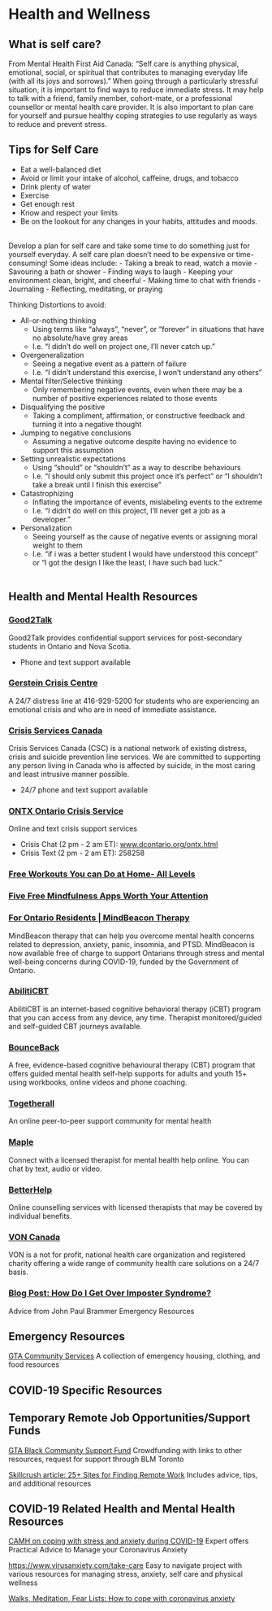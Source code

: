 
# Health and Wellness

## What is self care?
From Mental Health First Aid Canada: “Self care is anything physical, emotional, social, or spiritual that contributes to managing everyday life (with all its joys and sorrows).”
When going through a particularly stressful situation, it is important to find ways to reduce immediate stress. It may help to talk with a friend, family member, cohort-mate, or a professional counsellor or mental health care provider. It is also important to plan care for yourself and pursue healthy coping strategies to use regularly as ways to reduce and prevent stress.

## Tips for Self Care
- Eat a well-balanced diet
- Avoid or limit your intake of alcohol, caffeine, drugs, and tobacco
- Drink plenty of water
- Exercise
- Get enough rest
- Know and respect your limits
- Be on the lookout for any changes in your habits, attitudes and moods.
</br>
Develop a plan for self care and take some time to do something just for yourself everyday. A self care
plan doesn’t need to be expensive or time-consuming! Some ideas include:
- Taking a break to read, watch a movie
- Savouring a bath or shower
- Finding ways to laugh
- Keeping your environment clean, bright, and cheerful
- Making time to chat with friends
- Journaling
- Reflecting, meditating, or praying
</br>

Thinking Distortions to avoid:
- All-or-nothing thinking
  - Using terms like “always”, “never”, or “forever” in situations that have no absolute/have grey areas
  - I.e. “I didn’t do well on project one, I’ll never catch up.”
- Overgeneralization
  - Seeing a negative event as a pattern of failure 
  - I.e. “I didn’t understand this exercise, I won’t understand any others”
- Mental filter/Selective thinking
  - Only remembering negative events, even when there may be a number of positive experiences related to those events 
- Disqualifying the positive
  - Taking a compliment, affirmation, or constructive feedback and turning it into a negative thought
- Jumping to negative conclusions
  - Assuming a negative outcome despite having no evidence to support this assumption
- Setting unrealistic expectations
  - Using “should” or “shouldn’t” as a way to describe behaviours
  - I.e. “I should only submit this project once it’s perfect” or “I shouldn’t take a break until I finish this exercise”
- Catastrophizing
  - Inflating the importance of events, mislabeling events to the extreme 
  - I.e. “I didn’t do well on this project, I’ll never get a job as a developer.”
- Personalization
  - Seeing yourself as the cause of negative events or assigning moral weight to them
  - I.e. “if i was a better student I would have understood this concept” or “I got the design I like the least, I have such bad luck.”
</br></br>

## Health and Mental Health Resources
### [Good2Talk](https://good2talk.ca/) 
Good2Talk provides confidential support services for post-secondary students in Ontario and Nova Scotia.
- Phone and text support available

### [Gerstein Crisis Centre](https://gersteincentre.org/)
A 24/7 distress line at 416-929-5200 for students who are experiencing an emotional crisis and who are in need of immediate assistance.

### [Crisis Services Canada](https://www.crisisservicescanada.ca/en/)
Crisis Services Canada (CSC) is a national network of existing distress, crisis and suicide prevention line services. We are committed to supporting any person living in Canada who is affected by suicide, in the most caring and least intrusive manner possible.
- 24/7 phone and text support available

### [ONTX Ontario Crisis Service](https://distresscentredurham.com/ontario-online-text-crisis-services/)
Online and text crisis support services
- Crisis Chat (2 pm - 2 am ET): www.dcontario.org/ontx.html
- Crisis Text (2 pm - 2 am ET): 258258

### [Free Workouts You can Do at Home- All Levels](https://www.bostonglobe.com/2020/03/15/nation/not-going-gym-here-are-some-free-workouts-you-can-do-home-during-coronavirus-shutdown/?s_campaign=breakingnews:newsletter)
      
### [Five Free Mindfulness Apps Worth Your Attention](https://www.mindful.org/free-mindfulness-apps-worthy-of-your-attention/)

### [For Ontario Residents | MindBeacon Therapy](https://www.mindbeacon.com/)
MindBeacon therapy that can help you overcome mental health concerns related to depression, anxiety, panic, insomnia, and PTSD. MindBeacon is now available free of charge to support Ontarians through stress and mental well-being concerns during COVID-19, funded by the Government of Ontario.

### [AbilitiCBT](https://ontario.abiliticbt.com/home)
AbilitiCBT is an internet-based cognitive behavioral therapy (iCBT) program that you can access from any device, any time. Therapist monitored/guided and self-guided CBT journeys available.

### [BounceBack](https://bouncebackontario.ca/)
A free, evidence-based cognitive behavioural therapy (CBT) program that offers guided mental health self-help supports for adults and youth 15+ using workbooks, online videos and phone coaching.

### [Togetherall](https://togetherall.com/en-ca/)
An online peer-to-peer support community for mental health

### [Maple](https://www.getmaple.ca/providers/psychotherapist-counselling/)
Connect with a licensed therapist for mental health help online. You can chat by text, audio or video.

### [BetterHelp](https://www.betterhelp.com/)
Online counselling services with licensed therapists that may be covered by individual benefits.

### [VON Canada](https://www.von.ca/)
VON is a not for profit, national health care organization and registered charity offering a wide range of community health care solutions on a 24/7 basis.

### [Blog Post: How Do I Get Over Imposter Syndrome?](https://holapapi.substack.com/p/how-do-i-get-over-imposter-syndrome)
Advice from John Paul Brammer Emergency Resources

## Emergency Resources

[GTA Community Services](https://www.dcogt.com/community-services)
A collection of emergency housing, clothing, and food resources
            
## COVID-19 Specific Resources

## Temporary Remote Job Opportunities/Support Funds

[GTA Black Community Support Fund](https://www.gofundme.com/f/black-emergency-support-fund?utm_medium=copy_link&utm_source=customer&utm_campaign=p_lico+share-sheet)
Crowdfunding with links to other resources, request for support through BLM Toronto

[Skillcrush article: ​25+ Sites for Finding Remote Work](https://skillcrush.com/blog/sites-finding-remote-work/?fbclid=IwAR1QFYOlDSrVz_FKokc10pKUJQ3Ocd1Mlj8YCjRaPV0InMLTyA3GMayH1HA)
Includes advice, tips, and additional resources

## COVID-19 Related Health and Mental Health Resources

[CAMH on coping with stress and anxiety during COVID-19](https://www.camh.ca/en/health-info/mental-health-and-covid-19)
Expert offers Practical Advice to Manage your Coronavirus Anxiety

https://www.virusanxiety.com/take-care
Easy to navigate project with various resources for managing stress, anxiety, self care and physical wellness

[Walks, Meditation, Fear Lists: How to cope with coronavirus anxiety](https://www.bostonglobe.com/2020/03/19/nation/walks-meditation-fear-lists-how-people-are-coping-with-coronavirus-anxiety/?s_campaign=breakingnews:newsletter)
